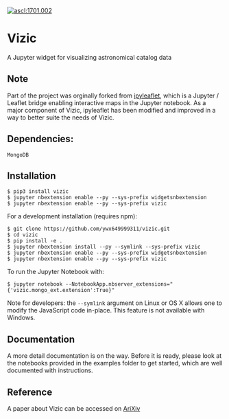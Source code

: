 [![ascl:1701.002](https://img.shields.io/badge/ascl-1701.002-blue.svg?colorB=262255)](http://ascl.net/1701.002)

# Vizic

A Jupyter widget for visualizing astronomical catalog data

## Note

Part of the project was orginally forked from [ipyleaflet](https://github.com/ellisonbg/ipyleaflet), which is a Jupyter / Leaflet bridge enabling interactive maps in the Jupyter notebook. As a major component of Vizic, ipyleaflet has been modified and improved in a way to better suite the needs of Vizic.

## Dependencies:

```
MongoDB
```

## Installation

```
$ pip3 install vizic
$ jupyter nbextension enable --py --sys-prefix widgetsnbextension
$ jupyter nbextension enable --py --sys-prefix vizic
```

For a development installation (requires npm):

```
$ git clone https://github.com/ywx649999311/vizic.git
$ cd vizic
$ pip install -e .
$ jupyter nbextension install --py --symlink --sys-prefix vizic
$ jupyter nbextension enable --py --sys-prefix widgetsnbextension
$ jupyter nbextension enable --py --sys-prefix vizic
```

To run the Jupyter Notebook with:

```
$ jupyter notebook --NotebookApp.nbserver_extensions="{'vizic.mongo_ext.extension':True}"
```

Note for developers: the `--symlink` argument on Linux or OS X allows one to modify the JavaScript code in-place. This feature is not available with Windows.

## Documentation

A more detail documentation is on the way. Before it is ready, please look at the notebooks provided in the examples folder to get started, which are well documented with instructions.

## Reference

A paper about Vizic can be accessed on [AriXiv](https://arxiv.org/abs/1701.01222)
